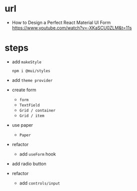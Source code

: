 # url

- How to Design a Perfect React Material UI Form
  https://www.youtube.com/watch?v=-XKaSCU0ZLM&t=11s

# steps

- add `makeStyle`
  ```
  npm i @mui/styles
  ```
- add `theme provider`

- create form
  - `form`
  - `TextField`
  - `Grid / container`
  - `Grid / item`
- use paper

  - `Paper`

- refactor

  - add `useForm` hook

- add radio button

- refactor
  - add `controls/input`
